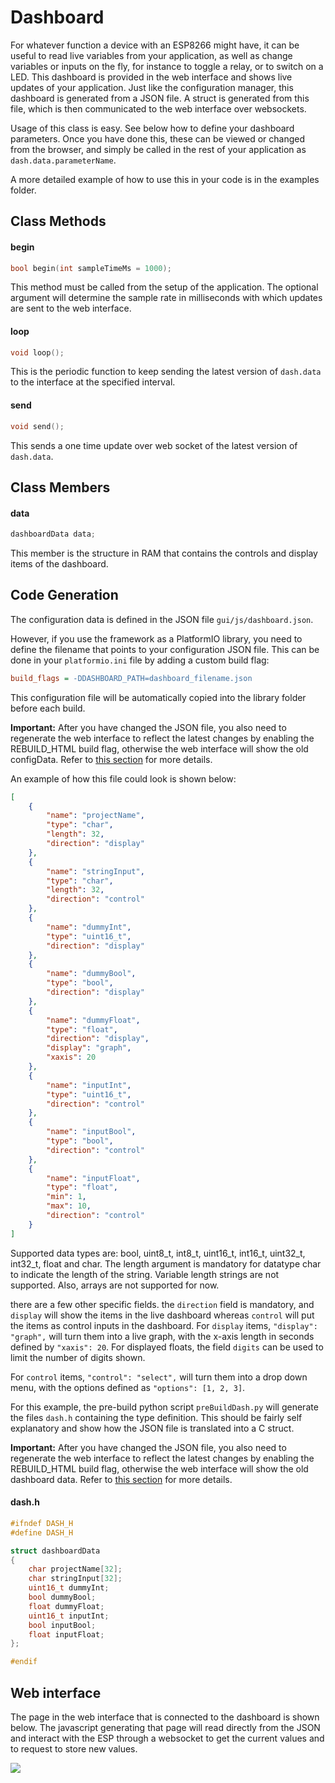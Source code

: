 # Dashboard

For whatever function a device with an ESP8266 might have, it can be useful to read live variables from your application, as well as change variables or inputs on the fly, for instance to toggle a relay, or to switch on a LED. This dashboard is provided in the web interface and shows live updates of your application. Just like the configuration manager, this dashboard is generated from a JSON file. A struct is generated from this file, which is then communicated to the web interface over websockets. 

Usage of this class is easy. See below how to define your dashboard parameters. Once you have done this, these can be viewed or changed from the browser, and simply be called in the rest of your application as `dash.data.parameterName`.

A more detailed example of how to use this in your code is in the examples folder.

## Class Methods

#### begin

```c++
bool begin(int sampleTimeMs = 1000);
```
This method must be called from the setup of the application. The optional argument will determine the sample rate in milliseconds with which updates are sent to the web interface. 

#### loop

```c++
void loop();
```
This is the periodic function to keep sending the latest version of `dash.data` to the interface at the specified interval.

#### send

```c++
void send();
```
This sends a one time update over web socket of the latest version of `dash.data`.

## Class Members

#### data

```c++
dashboardData data;
```
This member is the structure in RAM that contains the controls and display items of the dashboard.

## Code Generation

The configuration data is defined in the JSON file `gui/js/dashboard.json`. 

However, if you use the framework as a PlatformIO library, you need to define the filename that points to your configuration JSON file. This can be done in your `platformio.ini` file by adding a custom build flag:

```ini
build_flags = -DDASHBOARD_PATH=dashboard_filename.json
```

This configuration file will be automatically copied into the library folder before each build. 

**Important:** After you have changed the JSON file, you also need to regenerate the web interface to reflect the latest changes by enabling the REBUILD_HTML build flag, otherwise the web interface will show the old configData. Refer to [this section](https://github.com/maakbaas/esp8266-iot-framework/blob/master/docs/getting-started.md#editing-the-web-interface) for more details.

An example of how this file could look is shown below:

```json
[
    {
        "name": "projectName",
        "type": "char",
        "length": 32,
        "direction": "display"
    },
    {
        "name": "stringInput",
        "type": "char",
        "length": 32,
        "direction": "control"
    },
    {
        "name": "dummyInt",
        "type": "uint16_t",
        "direction": "display"
    },
    {
        "name": "dummyBool",
        "type": "bool",
        "direction": "display"
    },
    {
        "name": "dummyFloat",
        "type": "float",
        "direction": "display",
        "display": "graph",
        "xaxis": 20
    },
    {
        "name": "inputInt",
        "type": "uint16_t",
        "direction": "control"
    },
    {
        "name": "inputBool",
        "type": "bool",
        "direction": "control"
    },
    {
        "name": "inputFloat",
        "type": "float",
        "min": 1,
        "max": 10,
        "direction": "control"
    }
]
```

Supported data types are: bool, uint8_t, int8_t, uint16_t, int16_t, uint32_t, int32_t, float and char. The length argument is mandatory for datatype char to indicate the length of the string. Variable length strings are not supported. Also, arrays are not supported for now. 

there are a few other specific fields. the `direction` field is mandatory, and `display` will show the items in the live dashboard whereas `control` will put the items as control inputs in the dashboard. For `display` items, `"display": "graph",` will turn them into a live graph, with the x-axis length in seconds defined by `"xaxis": 20`. For displayed floats, the field `digits` can be used to limit the number of digits shown.

For `control` items, `"control": "select",` will turn them into a drop down menu, with the options defined as  `"options": [1, 2, 3]`.  

For this example, the pre-build python script `preBuildDash.py` will generate the files `dash.h` containing the type definition. This should be fairly self explanatory and show how the JSON file is translated into a C struct.

**Important:** After you have changed the JSON file, you also need to regenerate the web interface to reflect the latest changes by enabling the REBUILD_HTML build flag, otherwise the web interface will show the old dashboard data. Refer to [this section](https://github.com/maakbaas/esp8266-iot-framework/blob/master/docs/getting-started.md#editing-the-web-interface) for more details.

#### dash.h
```c++
#ifndef DASH_H
#define DASH_H

struct dashboardData
{
	char projectName[32];
	char stringInput[32];
	uint16_t dummyInt;
	bool dummyBool;
	float dummyFloat;
	uint16_t inputInt;
	bool inputBool;
	float inputFloat;
};

#endif
```

## Web interface

The page in the web interface that is connected to the dashboard is shown below. The javascript generating that page will read directly from the JSON and interact with the ESP through a websocket to get the current values and to request to store new values.

![](https://raw.githubusercontent.com/maakbaas/esp8266-iot-framework/master/docs/img/screenshot-dashboard.png)
